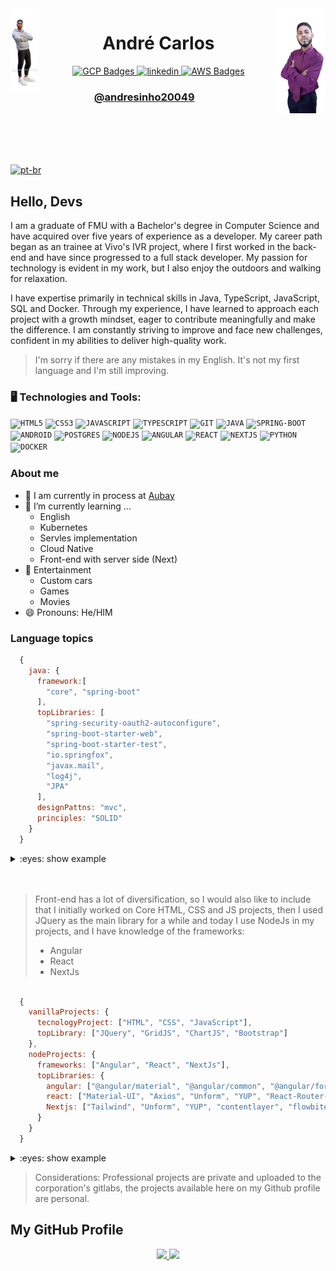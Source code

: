 <img align="left" width="9%" src="https://github.com/andresinho20049/andresinho20049/blob/master/public/avatar/Me-Avatar.png" alt="Avatar-Art" border="0">
<img align="right" width="15%" src="https://github.com/andresinho20049/andresinho20049/blob/master/public/avatar/AirBrush_20230512110551-transformed.png" alt="Ready-Player-Me-Avatar-2" border="0">

 
 <h1 align="center">André Carlos </h1> 
 
<div align="center" dsplay="inline-block">
  <a href="https://www.cloudskillsboost.google/public_profiles/d24adbba-0315-45a7-bea1-9a72a94d8760" target="_blank">
    <img align="center" width="50px" src="https://img.icons8.com/fluency/256/google-cloud.png" alt="GCP Badges" style="vertical-align:top;">
  </a> 
  <a href="https://www.linkedin.com/in/andresinho20049/" target="_blank">
    <img align="center" width="50px" src="https://img.icons8.com/color/256/linkedin.png" alt="linkedin" style="vertical-align:top;">
  </a>
  <a href="https://www.credly.com/users/andre-marques.abbbe29b" target="_blank">
    <img align="center" width="50px" src="https://img.icons8.com/color/256/amazon-web-services.png" alt="AWS Badges" style="vertical-align:top;">
  </a> 
</div> 
<h3 align="center">
 <a href="https://www.andresinho20049.com.br/" target="_blank">
  @andresinho20049
 </a>
</h3>

<br/>
<br/>
<br/>
<br/>

[![pt-br](https://img.shields.io/badge/lang-pt--br-green.svg)](https://github.com/andresinho20049/andresinho20049/blob/master/README.pt-br.md)

## Hello, Devs
I am a graduate of FMU with a Bachelor's degree in Computer Science and have acquired over five years of experience as a developer. My career path began as an trainee at Vivo's IVR project, where I first worked in the back-end and have since progressed to a full stack developer. My passion for technology is evident in my work, but I also enjoy the outdoors and walking for relaxation. 

I have expertise primarily in technical skills in Java, TypeScript, JavaScript, SQL and Docker. Through my experience, I have learned to approach each project with a growth mindset, eager to contribute meaningfully and make the difference. I am constantly striving to improve and face new challenges, confident in my abilities to deliver high-quality work. <br/>
> I'm sorry if there are any mistakes in my English. It's not my first language and I'm still improving.

### 🖥️ Technologies and Tools: 
<code><img width="40px" src="https://cdn.jsdelivr.net/gh/devicons/devicon/icons/html5/html5-original-wordmark.svg" title = "HTML5"/></code>
<code><img width="40px" src="https://cdn.jsdelivr.net/gh/devicons/devicon/icons/css3/css3-original-wordmark.svg" title = "CSS3"/></code>
<code><img width="40px" src="https://cdn.jsdelivr.net/gh/devicons/devicon/icons/javascript/javascript-original.svg" title = "JAVASCRIPT"/></code>
<code><img width="40px" src="https://cdn.jsdelivr.net/gh/devicons/devicon/icons/typescript/typescript-original.svg" title = "TYPESCRIPT"/></code>
<code><img width="40px" src="https://cdn.jsdelivr.net/gh/devicons/devicon/icons/git/git-original.svg" title = "GIT"/></code>
<code><img width="40px" src="https://cdn.jsdelivr.net/gh/devicons/devicon/icons/java/java-original.svg" title = "JAVA"/></code>
<code><img width="40px" src="https://cdn.jsdelivr.net/gh/devicons/devicon/icons/spring/spring-original.svg" title = "SPRING-BOOT"/></code>
<code><img width="40px" src="https://cdn.jsdelivr.net/gh/devicons/devicon/icons/android/android-original.svg" title = "ANDROID"/></code>
<code><img width="40px" src="https://cdn.jsdelivr.net/gh/devicons/devicon/icons/postgresql/postgresql-original.svg" title = "POSTGRES"/></code>
<code><img width="40px" src="https://cdn.jsdelivr.net/gh/devicons/devicon/icons/nodejs/nodejs-original.svg" title = "NODEJS"/></code>
<code><img width="40px" src="https://cdn.jsdelivr.net/gh/devicons/devicon/icons/angularjs/angularjs-original.svg" title = "ANGULAR"/></code>
<code><img width="40px" src="https://cdn.jsdelivr.net/gh/devicons/devicon/icons/react/react-original.svg" title = "REACT"/></code>
<code><img width="40px" src="https://cdn.jsdelivr.net/gh/devicons/devicon/icons/nextjs/nextjs-original.svg" title = "NEXTJS"/></code>
<code><img width="40px" src="https://cdn.jsdelivr.net/gh/devicons/devicon/icons/python/python-original.svg" title = "PYTHON"/></code>
<code><img width="40px" src="https://cdn.jsdelivr.net/gh/devicons/devicon/icons/docker/docker-original.svg" title = "DOCKER"/></code>

### About me
- 🔭 I am currently in process at <a href="https://www.aubay.pt//" target="_blank">Aubay</a>
- 🌱 I’m currently learning ...
  - English
  - Kubernetes
  - Servles implementation
  - Cloud Native
  - Front-end with server side (Next)
- 💬 Entertainment
  - Custom cars
  - Games
  - Movies
- 😄 Pronouns: He/HIM

### Language topics
```js
  {
    java: {
      framework:[
        "core", "spring-boot"
      ],
      topLibraries: [
        "spring-security-oauth2-autoconfigure",
        "spring-boot-starter-web",
        "spring-boot-starter-test",
        "io.springfox",
        "javax.mail",
        "log4j",
        "JPA"
      ],
      designPattns: "mvc",
      principles: "SOLID"
    }
  }
```

<details> 
<summary>
:eyes: show example
</summary>

<content>

  ## [Spring boot with Redis and Postgres using Docker](https://github.com/andresinho20049/spring-authservice-with-docker/)

  This Spring boot project was developed with the default authentication settings in mind and 
  documentation to serve as a basis for developing other projects.

  ## Preview
  ![Visualizacao](https://github.com/andresinho20049/spring-authservice-with-docker/blob/master/media/preview-started.gif)
  How to start


</content>

</details>

<br/>
<br/>

> Front-end has a lot of diversification, so I would also like to include that I initially worked on Core HTML, CSS and JS projects, then I used JQuery as the main library for a while and today I use NodeJs in my projects, and I have knowledge of the frameworks:
 > - Angular
 > - React
 > - NextJs

```js

  {
    vanillaProjects: {
      tecnologyProject: ["HTML", "CSS", "JavaScript"],
      topLibrary: ["JQuery", "GridJS", "ChartJS", "Bootstrap"]
    },
    nodeProjects: {
      frameworks: ["Angular", "React", "NextJs"],
      topLibraries: {
        angular: ["@angular/material", "@angular/common", "@angular/forms", "@angular/router"],
        react: ["Material-UI", "Axios", "Unform", "YUP", "React-Router-Dom"],
        Nextjs: ["Tailwind", "Unform", "YUP", "contentlayer", "flowbite"]
      }
    }
  }

```

<details>
<summary>:eyes: show example</summary>

  ## [My Portfolio](https://github.com/andresinho20049/andresinho20049)

  My portfolio is a NodeJs project using NextJs 13 Framework (App Router).

  It is processed server-side by default, helping with page loading and SEO.

  **Main Tools:**
   - NodeJs
   - TypeScript
   - NextJs
   - Tailwind
   - MDX

  See more -> [click here](https://andresinho20049.com.br/).

</details>

> Considerations: Professional projects are private and uploaded to the corporation's gitlabs, the projects available here on my Github profile are personal.


## My GitHub Profile
<p align="center">
<a href="https://github.com/andresinho20049">
  <img height="200em" src="https://github-readme-stats.vercel.app/api/top-langs/?username=andresinho20049"/>
  <img height="200em" src="https://github-readme-stats.vercel.app/api?username=andresinho20049&show_icons=true&count_private=true&theme=radical&include_all_commits=true"/>
</a>
</p>

